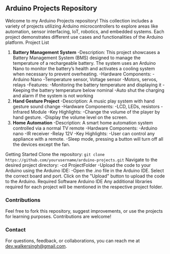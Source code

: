## Arduino Projects Repository

Welcome to my Arduino Projects repository! This collection includes a variety of projects utilizing Arduino microcontrollers to explore areas like automation, sensor interfacing, IoT, robotics, and embedded systems. Each project demonstrates different use cases and functionalities of the Arduino platform.
Project List

1. **Battery Management System**
   -Description:
   This project showcases a Battery Management System (BMS) designed to manage the temperature of a rechargeable battery. The system uses an Arduino Nano to monitor the battery’s health and activates a cooling system when necessary to prevent overheating.
   -Hardware Components:
   -Arduino Nano
   -Temperature sensor, Voltage sensor
   -Motors, servos, relays
   -Features:
   -Monitoring the battery temperature and displaying it
   -Keeping the battery temperature below nominal 
   -Auto shut the charging and alarm if the system is not working
2. **Hand Gesture Project**
   -Description: A music play system with hand gesture sound change
   -Hardware Components:
   -LCD, LEDs, resistors
   -Infrared Module
   -Key Highlights:
   -Change the volume of the player by hand gesture.
   -Display the volume level on the screen.
3. **Home Automation**
   -Description: A smart home automation system controlled via a normal TV remote
   -Hardware Components:
   -Arduino nano
   -IR receiver
   -Relay 12V
   -Key Highlights:
   -User can control any appliance with a remote.
   -Sleep mode, pressing a button will turn off all the devices except the fan.

Getting Started
Clone the repository:
`git clone https://github.com/yourusername/arduino-projects.git`
Navigate to the desired project directory:
-cd ProjectFolder
-Upload the code to your Arduino using the Arduino IDE:
-Open the .ino file in the Arduino IDE.
Select the correct board and port.
Click on the "Upload" button to upload the code to the Arduino.
Required Software
Arduino IDE
Any additional libraries required for each project will be mentioned in the respective project folder.

### Contributions
Feel free to fork this repository, suggest improvements, or use the projects for learning purposes. Contributions are welcome!

### Contact
For questions, feedback, or collaborations, you can reach me at dev.walkersingh@gmail.com.
